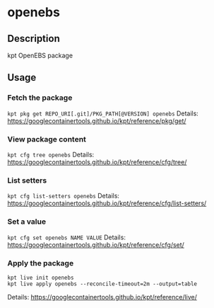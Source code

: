 # openebs

## Description
kpt OpenEBS package

## Usage

### Fetch the package
`kpt pkg get REPO_URI[.git]/PKG_PATH[@VERSION] openebs`
Details: https://googlecontainertools.github.io/kpt/reference/pkg/get/

### View package content
`kpt cfg tree openebs`
Details: https://googlecontainertools.github.io/kpt/reference/cfg/tree/

### List setters
`kpt cfg list-setters openebs`
Details: https://googlecontainertools.github.io/kpt/reference/cfg/list-setters/

### Set a value
`kpt cfg set openebs NAME VALUE`
Details: https://googlecontainertools.github.io/kpt/reference/cfg/set/

### Apply the package
```
kpt live init openebs
kpt live apply openebs --reconcile-timeout=2m --output=table
```
Details: https://googlecontainertools.github.io/kpt/reference/live/

